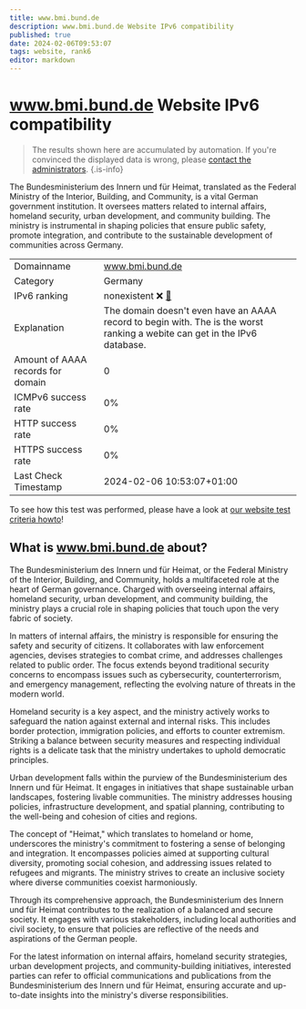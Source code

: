 ```yaml
---
title: www.bmi.bund.de
description: www.bmi.bund.de Website IPv6 compatibility
published: true
date: 2024-02-06T09:53:07
tags: website, rank6
editor: markdown
---
```


# www.bmi.bund.de Website IPv6 compatibility

> The results shown here are accumulated by automation. If you're convinced the displayed data is wrong, please [contact the administrators](/howto/chat). 
{.is-info}

The Bundesministerium des Innern und für Heimat, translated as the Federal Ministry of the Interior, Building, and Community, is a vital German government institution. It oversees matters related to internal affairs, homeland security, urban development, and community building. The ministry is instrumental in shaping policies that ensure public safety, promote integration, and contribute to the sustainable development of communities across Germany.


|   |   |
| - | - |
| Domainname | www.bmi.bund.de
| Category | Germany |
| IPv6 ranking | nonexistent :x: [🔗](/howto/ranking) |
| Explanation | The domain doesn't even have an AAAA record to begin with. The is the worst ranking a webite can get in the IPv6 database. |
| Amount of AAAA records for domain | 0 |
| ICMPv6 success rate | 0%|
| HTTP success rate | 0% |
| HTTPS success rate | 0% |
| Last Check Timestamp | 2024-02-06 10:53:07+01:00 |

To see how this test was performed, please have a look at [our website test criteria howto](/howto/testcriteria/website)!


## What is www.bmi.bund.de about?
The Bundesministerium des Innern und für Heimat, or the Federal Ministry of the Interior, Building, and Community, holds a multifaceted role at the heart of German governance. Charged with overseeing internal affairs, homeland security, urban development, and community building, the ministry plays a crucial role in shaping policies that touch upon the very fabric of society.

In matters of internal affairs, the ministry is responsible for ensuring the safety and security of citizens. It collaborates with law enforcement agencies, devises strategies to combat crime, and addresses challenges related to public order. The focus extends beyond traditional security concerns to encompass issues such as cybersecurity, counterterrorism, and emergency management, reflecting the evolving nature of threats in the modern world.

Homeland security is a key aspect, and the ministry actively works to safeguard the nation against external and internal risks. This includes border protection, immigration policies, and efforts to counter extremism. Striking a balance between security measures and respecting individual rights is a delicate task that the ministry undertakes to uphold democratic principles.

Urban development falls within the purview of the Bundesministerium des Innern und für Heimat. It engages in initiatives that shape sustainable urban landscapes, fostering livable communities. The ministry addresses housing policies, infrastructure development, and spatial planning, contributing to the well-being and cohesion of cities and regions.

The concept of "Heimat," which translates to homeland or home, underscores the ministry's commitment to fostering a sense of belonging and integration. It encompasses policies aimed at supporting cultural diversity, promoting social cohesion, and addressing issues related to refugees and migrants. The ministry strives to create an inclusive society where diverse communities coexist harmoniously.

Through its comprehensive approach, the Bundesministerium des Innern und für Heimat contributes to the realization of a balanced and secure society. It engages with various stakeholders, including local authorities and civil society, to ensure that policies are reflective of the needs and aspirations of the German people.

For the latest information on internal affairs, homeland security strategies, urban development projects, and community-building initiatives, interested parties can refer to official communications and publications from the Bundesministerium des Innern und für Heimat, ensuring accurate and up-to-date insights into the ministry's diverse responsibilities.



